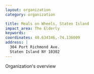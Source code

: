 ```yaml
---
layout: organization
category: organization

title: Meals on Wheels, Staten Island
impact_area: The Elderly
keywords: 
coordinates: 40.634346,-74.136009
address: |
  304 Port Richmond Ave.
  Staten Island NY 10302
---
```

Organization's overview
